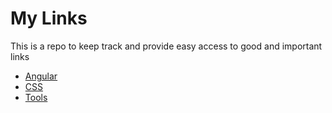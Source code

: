 # My Links 

This is a repo to keep track and provide easy access to good and important links 

* [Angular](./angular.md)
* [CSS](./css.md)
* [Tools](./tools.md)